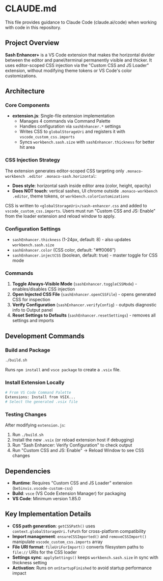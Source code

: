 # CLAUDE.md

This file provides guidance to Claude Code (claude.ai/code) when working with code in this repository.

## Project Overview

**Sash Enhancer+** is a VS Code extension that makes the horizontal divider between the editor and panel/terminal permanently visible and thicker. It uses editor-scoped CSS injection via the "Custom CSS and JS Loader" extension, without modifying theme tokens or VS Code's color customizations.

## Architecture

### Core Components

- **extension.js**: Single-file extension implementation
  - Manages 4 commands via Command Palette
  - Handles configuration via `sashEnhancer.*` settings
  - Writes CSS to `globalStorageUri` and registers it with `vscode_custom_css.imports`
  - Syncs `workbench.sash.size` with `sashEnhancer.thickness` for better hit area

### CSS Injection Strategy

The extension generates editor-scoped CSS targeting only `.monaco-workbench .editor .monaco-sash.horizontal`:
- **Does style**: horizontal sash inside editor area (color, height, opacity)
- **Does NOT touch**: vertical sashes, UI chrome outside `.monaco-workbench .editor`, theme tokens, or `workbench.colorCustomizations`

CSS is written to `<globalStorageUri>/sash-enhancer.css` and added to `vscode_custom_css.imports`. Users must run "Custom CSS and JS: Enable" from the loader extension and reload window to apply.

### Configuration Settings

- `sashEnhancer.thickness` (1-24px, default: 8) - also updates `workbench.sash.size`
- `sashEnhancer.color` (CSS color, default: "#ff0066")
- `sashEnhancer.injectCSS` (boolean, default: true) - master toggle for CSS mode

### Commands

1. **Toggle Always-Visible Mode** (`sashEnhancer.toggleCSSMode`) - enables/disables CSS injection
2. **Open Injected CSS File** (`sashEnhancer.openCSSFile`) - opens generated CSS for inspection
3. **Verify Configuration** (`sashEnhancer.verifyConfig`) - outputs diagnostic info to Output panel
4. **Reset Settings to Defaults** (`sashEnhancer.resetSettings`) - removes all settings and imports

## Development Commands

### Build and Package
```bash
./build.sh
```
Runs `npm install` and `vsce package` to create a `.vsix` file.

### Install Extension Locally
```bash
# From VS Code Command Palette
Extensions: Install from VSIX...
# Select the generated .vsix file
```

### Testing Changes
After modifying `extension.js`:
1. Run `./build.sh`
2. Install the new `.vsix` (or reload extension host if debugging)
3. Run "Sash Enhancer: Verify Configuration" to check output
4. Run "Custom CSS and JS: Enable" → Reload Window to see CSS changes

## Dependencies

- **Runtime**: Requires "Custom CSS and JS Loader" extension (`be5invis.vscode-custom-css`)
- **Build**: `vsce` (VS Code Extension Manager) for packaging
- **VS Code**: Minimum version 1.85.0

## Key Implementation Details

- **CSS path generation**: `getCSSPath()` uses `context.globalStorageUri.fsPath` for cross-platform compatibility
- **Import management**: `ensureCSSImported()` and `removeCSSImport()` manipulate `vscode_custom_css.imports` array
- **File URI format**: `fileUriForImport()` converts filesystem paths to `file://` URIs for the CSS loader
- **Settings sync**: `applySettings()` keeps `workbench.sash.size` in sync with thickness setting
- **Activation**: Runs on `onStartupFinished` to avoid startup performance impact
